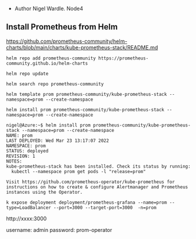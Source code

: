 - Author Nigel Wardle. Node4

## Install Prometheus from Helm

https://github.com/prometheus-community/helm-charts/blob/main/charts/kube-prometheus-stack/README.md


```
helm repo add prometheus-community https://prometheus-community.github.io/helm-charts
```

```
helm repo update
```

```
helm search repo prometheus-community
```


```
helm template prom prometheus-community/kube-prometheus-stack --namespace=prom --create-namespace
```

```
helm install prom prometheus-community/kube-prometheus-stack --namespace=prom --create-namespace
```

```
nigel@Azure:~$ helm install prom prometheus-community/kube-prometheus-stack --namespace=prom --create-namespace
NAME: prom
LAST DEPLOYED: Wed Mar 23 13:17:07 2022
NAMESPACE: prom
STATUS: deployed
REVISION: 1
NOTES:
kube-prometheus-stack has been installed. Check its status by running:
  kubectl --namespace prom get pods -l "release=prom"

Visit https://github.com/prometheus-operator/kube-prometheus for instructions on how to create & configure Alertmanager and Prometheus instances using the Operator.
```


```
k expose deployment deployment/prometheus-grafana --name=prom --type=LoadBalancer --port=3000 --target-port=3000  -n=prom
```

http://xxxx:3000


username: admin
password: prom-operator